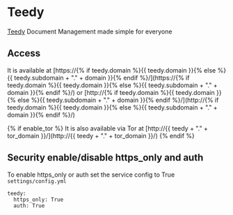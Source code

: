 # Teedy

[Teedy](https://teedy.io) Document Management made simple for everyone

## Access

It is available at [https://{% if teedy.domain %}{{ teedy.domain }}{% else %}{{ teedy.subdomain + "." + domain }}{% endif %}/](https://{% if teedy.domain %}{{ teedy.domain }}{% else %}{{ teedy.subdomain + "." + domain }}{% endif %}/) or [http://{% if teedy.domain %}{{ teedy.domain }}{% else %}{{ teedy.subdomain + "." + domain }}{% endif %}/](http://{% if teedy.domain %}{{ teedy.domain }}{% else %}{{ teedy.subdomain + "." + domain }}{% endif %}/)

{% if enable_tor %}
It is also available via Tor at [http://{{ teedy + "." + tor_domain }}/](http://{{ teedy + "." + tor_domain }}/)
{% endif %}

## Security enable/disable https_only and auth

To enable https_only or auth set the service config to True
`settings/config.yml`

```
teedy:
  https_only: True
  auth: True
```
